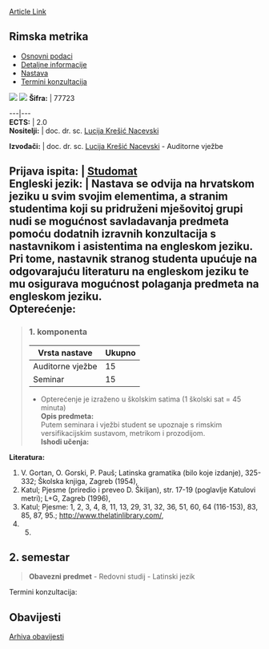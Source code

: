 [Article Link](https://www.fhs.hr/predmet/rimmet)

## Rimska metrika
  * [Osnovni podaci](https://www.fhs.hr/predmet/rimmet#v1id-904867_518515_1_0 "Osnovni podaci")
  * [Detaljne informacije](https://www.fhs.hr/predmet/rimmet#v1id-904867_518515_1_1 "Detaljne informacije")
  * [Nastava](https://www.fhs.hr/predmet/rimmet#v1id-904867_518515_1_2 "Nastava")
  * [Termini konzultacija](https://www.fhs.hr/predmet/rimmet#v1id-904867_518515_1_3 "Termini konzultacija")


[![](https://www.fhs.hr/img/flags/gif/hr.gif)](https://www.fhs.hr/predmet/rimmet) [![](https://www.fhs.hr/img/flags/gif/gb.gif)](https://www.fhs.hr/en/course/rommet)
**Šifra:** |  77723  
  
---|---  
**ECTS:** |  2.0   
**Nositelji:** |  doc. dr. sc. [Lucija Krešić Nacevski](https://www.fhs.hr/djelatnik/lucija.kresic_nacevski)   
  
**Izvođači:** |  doc. dr. sc. [Lucija Krešić Nacevski](https://www.fhs.hr/djelatnik/lucija.kresic_nacevski) - Auditorne vježbe  
  
**Prijava ispita:** |  [Studomat](http://www.isvu.hr/studomat)  
**Engleski jezik:** |  Nastava se odvija na hrvatskom jeziku u svim svojim elementima, a stranim studentima koji su pridruženi mješovitoj grupi nudi se mogućnost savladavanja predmeta pomoću dodatnih izravnih konzultacija s nastavnikom i asistentima na engleskom jeziku. Pri tome, nastavnik stranog studenta upućuje na odgovarajuću literaturu na engleskom jeziku te mu osigurava mogućnost polaganja predmeta na engleskom jeziku.   
**Opterećenje:**  
---  
> ### 1. komponenta
> | Vrsta nastave | Ukupno  
> ---|---  
> Auditorne vježbe | 15  
> Seminar | 15  
> * Opterećenje je izraženo u školskim satima (1 školski sat = 45 minuta)   
**Opis predmeta:**  
> Putem seminara i vježbi student se upoznaje s rimskim versifikacijskim sustavom, metrikom i prozodijom.  
**Ishodi učenja:**  

  
**Literatura:**  
  1. V. Gortan, O. Gorski, P. Pauš; Latinska gramatika (bilo koje izdanje), 325-332; Školska knjiga, Zagreb (1954), 
  2. Katul; Pjesme (priredio i preveo D. Škiljan), str. 17-19 (poglavlje Katulovi metri); L+G, Zagreb (1996), 
  3. Katul; Pjesme: 1, 2, 3, 4, 8, 11, 13, 29, 31, 32, 36, 51, 60, 64 (116-153), 83, 85, 87, 95.; http://www.thelatinlibrary.com/, 
  4.   5. 
  
**2. semestar**  
---  
> **Obavezni predmet** - Redovni studij - Latinski jezik  
>   
Termini konzultacija: 


## Obavijesti
[Arhiva obavijesti](https://www.fhs.hr/predmet/rimmet?@=20owa#news_78553 "Arhiva obavijesti")

